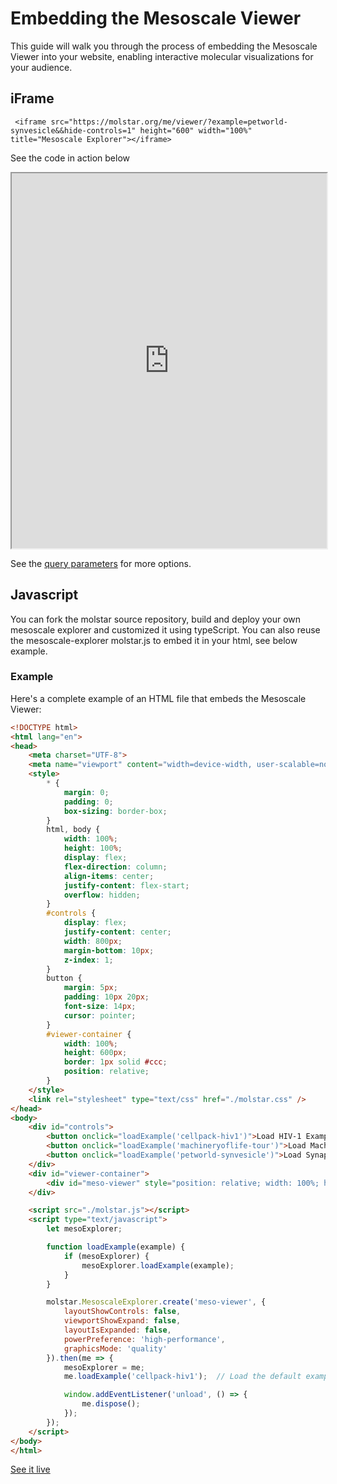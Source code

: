 ﻿# Embedding the Mesoscale Viewer

This guide will walk you through the process of embedding the Mesoscale Viewer into your website, enabling interactive molecular visualizations for your audience.

## iFrame

```
 <iframe src="https://molstar.org/me/viewer/?example=petworld-synvesicle&&hide-controls=1" height="600" width="100%" title="Mesoscale Explorer"></iframe>
```
See the code in action below 


<iframe src="https://molstar.org/me/viewer/?example=petworld-synvesicle&&hide-controls=1" height="600" width="100%" title="Mesoscale Explorer"></iframe>


See the [query parameters](query-parameters.md) for more options.

## Javascript

You can fork the molstar source repository, build and deploy your own mesoscale explorer and customized it using typeScript.
You can also reuse the mesoscale-explorer molstar.js to embed it in your html, see below example. 

### Example

Here's a complete example of an HTML file that embeds the Mesoscale Viewer:

```html
<!DOCTYPE html>
<html lang="en">
<head>
    <meta charset="UTF-8">
    <meta name="viewport" content="width=device-width, user-scalable=no, minimum-scale=1.0, maximum-scale=1.0">
    <style>
        * {
            margin: 0;
            padding: 0;
            box-sizing: border-box;
        }
        html, body {
            width: 100%;
            height: 100%;
            display: flex;
            flex-direction: column;
            align-items: center;
            justify-content: flex-start;
            overflow: hidden;
        }
        #controls {
            display: flex;
            justify-content: center;
            width: 800px;
            margin-bottom: 10px;
            z-index: 1;
        }
        button {
            margin: 5px;
            padding: 10px 20px;
            font-size: 14px;
            cursor: pointer;
        }
        #viewer-container {
            width: 100%;
            height: 600px;
            border: 1px solid #ccc;
            position: relative;
        }
    </style>
    <link rel="stylesheet" type="text/css" href="./molstar.css" />
</head>
<body>
    <div id="controls">
        <button onclick="loadExample('cellpack-hiv1')">Load HIV-1 Example</button>
        <button onclick="loadExample('machineryoflife-tour')">Load Machinery of Life Tour</button>
        <button onclick="loadExample('petworld-synvesicle')">Load Synaptic Vesicle Example</button>
    </div>
    <div id="viewer-container">
        <div id="meso-viewer" style="position: relative; width: 100%; height: 400px;"></div>
    </div>

    <script src="./molstar.js"></script>
    <script type="text/javascript">
        let mesoExplorer;

        function loadExample(example) {
            if (mesoExplorer) {
                mesoExplorer.loadExample(example);
            }
        }

        molstar.MesoscaleExplorer.create('meso-viewer', {
            layoutShowControls: false,
            viewportShowExpand: false,
	        layoutIsExpanded: false,
            powerPreference: 'high-performance',
            graphicsMode: 'quality'
        }).then(me => {
            mesoExplorer = me;
            me.loadExample('cellpack-hiv1');  // Load the default example on page load

            window.addEventListener('unload', () => {
                me.dispose();
            });
        });
    </script>
</body>
</html>
```

[See it live](https://mesoscope.scripps.edu/explorer/viewer/embeding.html) 
